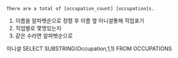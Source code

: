 ```
There are a total of [occupation_count] [occupation]s.
```
1. 이름을 알파벳순으로 정렬 후 이름 옆 이니셜통해 직업표기
2. 직업별로 몇명있는지 
3. 같은 수라면 알파벳순으로

이니셜
SELECT SUBSTRING(Occupation,1,1)
FROM OCCUPATIONS